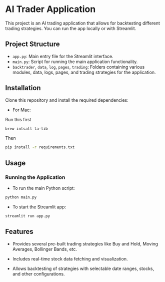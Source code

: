 # AI Trader Application

This project is an AI trading application that allows for backtesting different trading strategies. You can run the app locally or with Streamlit.

## Project Structure
- `app.py`: Main entry file for the Streamlit interface.
- `main.py`: Script for running the main application functionality.
- `backtrader`, `data`, `log`, `pages`, `trading`: Folders containing various modules, data, logs, pages, and trading strategies for the application.

## Installation
Clone this repository and install the required dependencies:

- For Mac:<br>

Run this first
```bash
brew intsall ta-lib
```
Then
```bash
pip install -r requirements.txt
```

## Usage
###  Running the Application

- To run the main Python script:
```bash
python main.py
```
- To start the Streamlit app:
```bash
streamlit run app.py
```

## Features
- Provides several pre-built trading strategies like Buy and Hold, Moving Averages, Bollinger Bands, etc.

- Includes real-time stock data fetching and visualization.

- Allows backtesting of strategies with selectable date ranges, stocks, and other configurations.
